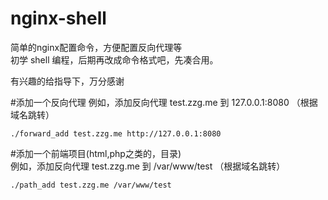 # nginx-shell
简单的nginx配置命令，方便配置反向代理等  
初学 shell 编程，后期再改成命令格式吧，先凑合用。  

有兴趣的给指导下，万分感谢

#添加一个反向代理
例如，添加反向代理 test.zzg.me  到 127.0.0.1:8080   （根据域名跳转）  
```
./forward_add test.zzg.me http://127.0.0.1:8080  
```

#添加一个前端项目(html,php之类的，目录)  
例如，添加反向代理 test.zzg.me  到 /var/www/test   （根据域名跳转）  

```
./path_add test.zzg.me /var/www/test  
```

